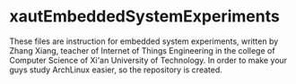 # xautEmbeddedSystemExperiments
These files are instruction for embedded system experiments, written by Zhang Xiang, teacher of Internet of Things Engineering in the college of Computer Science of Xi'an University of Technology.
In order to make your guys study ArchLinux easier, so the repository is created.
